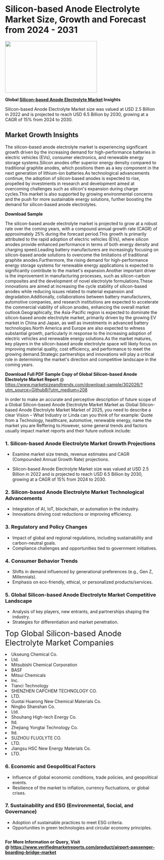 <H1>Silicon-based Anode Electrolyte Market Size, Growth and Forecast from 2024 - 2031</H1><img class="aligncenter size-medium wp-image-584254" src="https://thirdeyenews.in/wp-content/uploads/2024/09/Global-Market-Research-300x168.jpeg" alt="" width="300" height="168" /><p><strong>Global&nbsp;<a href="https://www.marketsizeandtrends.com/download-sample/302026/?utm_source=Github8j?utm_medium=208">Silicon-based Anode Electrolyte Market</a> Insights</strong></p><p>Silicon-based Anode Electrolyte Market size was valued at USD 2.5 Billion in 2022 and is projected to reach USD 6.5 Billion by 2030, growing at a CAGR of 15% from 2024 to 2030.</p><p><h2>Market Growth Insights</h2> <p>The silicon-based anode electrolyte market is experiencing significant growth driven by the increasing demand for high-performance batteries in electric vehicles (EVs), consumer electronics, and renewable energy storage systems.Silicon anodes offer superior energy density compared to traditional graphite anodes, which positions them as a key component in the next generation of lithium-ion batteries.As technological advancements continue, the adoption of silicon-based anodes is expected to rise, propelled by investments in research and development aimed at overcoming challenges such as silicon's expansion during charge cycles.This market is also supported by growing environmental concerns and the push for more sustainable energy solutions, further boosting the demand for silicon-based anode electrolytes.</p> <p><strong>Download Sample</strong></p> <p>The silicon-based anode electrolyte market is projected to grow at a robust rate over the coming years, with a compound annual growth rate (CAGR) of approximately 25% during the forecast period.This growth is primarily attributed to the rapid adoption of electric vehicles (EVs), where silicon anodes provide enhanced performance in terms of both energy density and charging speed.Leading battery manufacturers are increasingly focusing on silicon-based anode solutions to overcome the limitations of traditional graphite anodes.Furthermore, the rising demand for high-performance energy storage systems for renewable energy applications is expected to significantly contribute to the market's expansion.Another important driver is the improvement in manufacturing processes, such as silicon-carbon composites and the development of novel electrolyte formulations.These innovations are aimed at increasing the cycle stability of silicon-based anodes while reducing issues related to material expansion and degradation.Additionally, collaborations between battery manufacturers, automotive companies, and research institutions are expected to accelerate the commercial viability of silicon anodes, enhancing the overall market outlook.Geographically, the Asia-Pacific region is expected to dominate the silicon-based anode electrolyte market, primarily driven by the growing EV market in China and Japan, as well as investments in advanced battery technologies.North America and Europe are also expected to witness substantial growth, particularly in response to the increasing adoption of electric vehicles and renewable energy solutions.As the market matures, key players in the silicon-based anode electrolyte space will likely focus on improving material quality, cost efficiency, and performance to meet the growing demand.Strategic partnerships and innovations will play a critical role in determining the market's direction and competitive landscape in the coming years.</p> <p><span class=""><strong>Download Full PDF Sample Copy of Global Silicon-based Anode Electrolyte Market Report</strong> @ <a href="https://www.marketsizeandtrends.com/download-sample/302026/?utm_source=Github8j?utm_medium=208" target="_blank">https://www.marketsizeandtrends.com/download-sample/302026/?utm_source=Github8j?utm_medium=208</a></span></p><p>In order to make an accurate and perceptive description of future scope of a Global&nbsp;Silicon-based Anode Electrolyte Market Market as Global&nbsp;Silicon-based Anode Electrolyte Market Market of 2025, you need to describe a clear Vision &ndash; What Industry or Linda can you think of for example: Quote from a Technology, healthcare, automotive, renewable energy, name the market you are Reffering to.However, some general trends and factors usually impact market reports and their future outlook include:</p><h3>1.&nbsp;<strong>Silicon-based Anode Electrolyte Market Growth Projections</strong></h3><ul><li>Examine market size trends, revenue estimates and CAGR (Compounded Annual Growth Rate) projections.</li><li><p>Silicon-based Anode Electrolyte Market size was valued at USD 2.5 Billion in 2022 and is projected to reach USD 6.5 Billion by 2030, growing at a CAGR of 15% from 2024 to 2030.</p></li></ul><h3>2.&nbsp;<strong>Silicon-based Anode Electrolyte Market Technological Advancements</strong></h3><ul><li>Integration of AI, IoT, blockchain, or automation in the industry.</li><li>Innovations driving cost reductions or improving efficiency.</li></ul><h3>3.&nbsp;<strong>Regulatory and Policy Changes</strong></h3><ul><li>Impact of global and regional regulations, including sustainability and carbon-neutral goals.</li><li>Compliance challenges and opportunities tied to government initiatives.</li></ul><h3>4.&nbsp;<strong>Consumer Behavior Trends</strong></h3><ul><li>Shifts in demand influenced by generational preferences (e.g., Gen Z, Millennials).</li><li>Emphasis on eco-friendly, ethical, or personalized products/services.</li></ul><h3>5.&nbsp;<strong>Global Silicon-based Anode Electrolyte Market Competitive Landscape</strong></h3><ul><li>Analysis of key players, new entrants, and partnerships shaping the industry.</li><li>Strategies for differentiation and market penetration.</li></ul><p data-pm-slice="1 1 []"><span style="color: inherit; font-family: inherit; font-size: 25px;">Top Global Silicon-based Anode Electrolyte Market Companies</span></p><div class="" data-test-id=""><p><li>Ukseung Chemical Co.</li><li> Ltd.</li><li> Mitsubishi Chemical Corporation</li><li> BASF</li><li> Mitsui Chemicals</li><li> Inc.</li><li> Tianci Technology</li><li> SHENZHEN CAPCHEM TECHNOLOGY CO.</li><li>LTD.</li><li> Guotai Huarong New Chemical Materials Co.</li><li> Ningbo Shanshan Co.</li><li>Ltd.</li><li> Shouhang High-tech Energy Co.</li><li>ltd.</li><li> Zhejiang Yongtai Technology Co.</li><li>ltd.</li><li> SUZHOU FLUOLYTE CO.</li><li>LTD.</li><li> Jiangsu HSC New Energy Materials Co.</li><li>LTD.</li></p></div><h3>6.&nbsp;<strong>Economic and Geopolitical Factors</strong></h3><ul><li>Influence of global economic conditions, trade policies, and geopolitical events.</li><li>Resilience of the market to inflation, currency fluctuations, or global crises.</li></ul><h3>7.&nbsp;<strong>Sustainability and ESG (Environmental, Social, and Governance)</strong></h3><ul><li>Adoption of sustainable practices to meet ESG criteria.</li><li>Opportunities in green technologies and circular economy principles.</li></ul><h2><strong style="font-size: 14px;">For More Information or Query, Visit @&nbsp;</strong><a style="background-color: #ffffff; font-size: 14px;" href="https://www.marketsizeandtrends.com/report/silicon-based-anode-electrolyte-market/" target="_blank">https://www.verifiedmarketreports.com/product/airport-passenger-boarding-bridge-market</a></h2>
